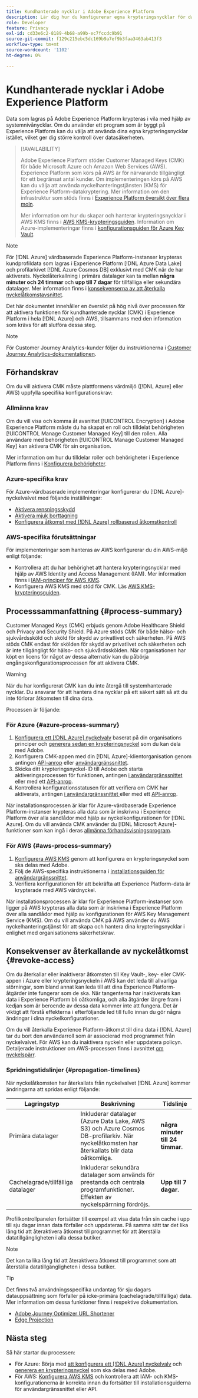 ```yaml
---
title: Kundhanterade nycklar i Adobe Experience Platform
description: Lär dig hur du konfigurerar egna krypteringsnycklar för data som lagras i Adobe Experience Platform.
role: Developer
feature: Privacy
exl-id: cd33e6c2-8189-4b68-a99b-ec7fccdc9b91
source-git-commit: f129c215ebc5dc169b9a7ef9b3faa3463ab413f3
workflow-type: tm+mt
source-wordcount: '1102'
ht-degree: 0%

---
```


# Kundhanterade nycklar i Adobe Experience Platform

Data som lagras på Adobe Experience Platform krypteras i vila med hjälp av systemnivånycklar. Om du använder ett program som är byggt på Experience Platform kan du välja att använda dina egna krypteringsnycklar istället, vilket ger dig större kontroll över datasäkerheten.

>[!AVAILABILITY]
>
>Adobe Experience Platform stöder Customer Managed Keys (CMK) för både Microsoft Azure och Amazon Web Services (AWS). Experience Platform som körs på AWS är för närvarande tillgängligt för ett begränsat antal kunder. Om implementeringen körs på AWS kan du välja att använda nyckelhanteringstjänsten (KMS) för Experience Platform-datakryptering. Mer information om den infrastruktur som stöds finns i [Experience Platform översikt över flera moln](https://experienceleague.adobe.com/sv/docs/experience-platform/landing/multi-cloud).
>
>Mer information om hur du skapar och hanterar krypteringsnycklar i AWS KMS finns i [AWS KMS-krypteringsguiden](./aws/configure-kms.md). Information om Azure-implementeringar finns i [konfigurationsguiden för Azure Key Vault](./azure/azure-key-vault-config.md).

>[!NOTE]
>
>För [!DNL Azure] värdbaserade Experience Platform-instanser krypteras kundprofildata som lagras i Experience Platform [!DNL Azure Data Lake] och profilarkivet [!DNL Azure Cosmos DB] exklusivt med CMK när de har aktiverats. Nyckelåterkallning i primära datalager kan ta mellan **några minuter och 24 timmar** och **upp till 7 dagar** för tillfälliga eller sekundära datalager. Mer information finns i [konsekvenserna av att återkalla nyckelåtkomstavsnittet](#revoke-access).

Det här dokumentet innehåller en översikt på hög nivå över processen för att aktivera funktionen för kundhanterade nycklar (CMK) i Experience Platform i hela [!DNL Azure] och AWS, tillsammans med den information som krävs för att slutföra dessa steg.

>[!NOTE]
>
>För Customer Journey Analytics-kunder följer du instruktionerna i [Customer Journey Analytics-dokumentationen](https://experienceleague.adobe.com/docs/analytics-platform/using/cja-privacy/cmk.html?lang=sv-SE).

## Förhandskrav

Om du vill aktivera CMK måste plattformens värdmiljö ([!DNL Azure] eller AWS) uppfylla specifika konfigurationskrav:

### Allmänna krav

Om du vill visa och komma åt avsnittet [!UICONTROL Encryption] i Adobe Experience Platform måste du ha skapat en roll och tilldelat behörigheten [!UICONTROL Manage Customer Managed Key] till den rollen.  Alla användare med behörigheten [!UICONTROL Manage Customer Managed Key] kan aktivera CMK för sin organisation.

Mer information om hur du tilldelar roller och behörigheter i Experience Platform finns i [Konfigurera behörigheter](https://experienceleague.adobe.com/docs/platform-learn/getting-started-for-data-architects-and-data-engineers/configure-permissions.html?lang=sv-SE).

### Azure-specifika krav

För Azure-värdbaserade implementeringar konfigurerar du [!DNL Azure]-nyckelvalvet med följande inställningar:

- [Aktivera rensningsskydd](https://learn.microsoft.com/en-us/azure/key-vault/general/soft-delete-overview#purge-protection)
- [Aktivera mjuk borttagning](https://learn.microsoft.com/en-us/azure/key-vault/general/soft-delete-overview)
- [Konfigurera åtkomst med  [!DNL Azure] rollbaserad åtkomstkontroll](https://learn.microsoft.com/en-us/azure/role-based-access-control/)

### AWS-specifika förutsättningar

För implementeringar som hanteras av AWS konfigurerar du din AWS-miljö enligt följande:

- Kontrollera att du har behörighet att hantera krypteringsnycklar med hjälp av AWS Identity and Access Management (IAM). Mer information finns i [IAM-principer för AWS KMS](https://docs.aws.amazon.com/kms/latest/developerguide/iam-policies.html).
- Konfigurera AWS KMS med stöd för CMK. Läs [AWS KMS-krypteringsguiden](./aws/configure-kms.md).

## Processsammanfattning {#process-summary}

Customer Managed Keys (CMK) erbjuds genom Adobe Healthcare Shield och Privacy and Security Shield. På Azure stöds CMK för både hälso- och sjukvårdssköld och sköld för skydd av privatlivet och säkerheten. På AWS stöds CMK endast för skölden för skydd av privatlivet och säkerheten och är inte tillgängligt för hälso- och sjukvårdsskölden. När organisationen har köpt en licens för något av dessa alternativ kan du påbörja engångskonfigurationsprocessen för att aktivera CMK.

>[!WARNING]
>
>När du har konfigurerat CMK kan du inte återgå till systemhanterade nycklar. Du ansvarar för att hantera dina nycklar på ett säkert sätt så att du inte förlorar åtkomsten till dina data.

Processen är följande:

### För Azure {#azure-process-summary}

1. [Konfigurera ett [!DNL Azure] nyckelvalv](./azure/azure-key-vault-config.md) baserat på din organisations principer och [generera sedan en krypteringsnyckel](./azure/azure-key-vault-config.md#generate-a-key) som du kan dela med Adobe.
1. Konfigurera CMK-appen med din [!DNL Azure]-klientorganisation genom antingen [API-anrop](./azure/api-set-up.md#register-app) eller [användargränssnittet](./azure/ui-set-up.md#register-app).
1. Skicka ditt krypteringsnyckel-ID till Adobe och starta aktiveringsprocessen för funktionen, antingen [ i användargränssnittet](./azure/ui-set-up.md#send-to-adobe) eller med ett [API-anrop](./azure/api-set-up.md#send-to-adobe).
1. Kontrollera konfigurationsstatusen för att verifiera om CMK har aktiverats, antingen [ i användargränssnittet ](./azure/ui-set-up.md#check-status) eller med ett [API-anrop](./azure/api-set-up.md#check-status).

När installationsprocessen är klar för Azure-värdbaserade Experience Platform-instanser krypteras alla data som är inskrivna i Experience Platform över alla sandlådor med hjälp av nyckelkonfigurationen för [!DNL Azure]. Om du vill använda CMK använder du [!DNL Microsoft Azure]-funktioner som kan ingå i deras [allmänna förhandsvisningsprogram](https://azure.microsoft.com/en-ca/support/legal/preview-supplemental-terms/).

### För AWS {#aws-process-summary}

1. [Konfigurera AWS KMS](./aws/configure-kms.md) genom att konfigurera en krypteringsnyckel som ska delas med Adobe.
2. Följ de AWS-specifika instruktionerna i [installationsguiden för användargränssnittet](./aws/ui-set-up.md).
3. Verifiera konfigurationen för att bekräfta att Experience Platform-data är krypterade med AWS värdnyckel.

<!--  Pending: or [API setup guide]() -->

När installationsprocessen är klar för Experience Platform-instanser som ligger på AWS krypteras alla data som är inskrivna i Experience Platform över alla sandlådor med hjälp av konfigurationen för AWS Key Management Service (KMS). Om du vill använda CMK på AWS använder du AWS nyckelhanteringstjänst för att skapa och hantera dina krypteringsnycklar i enlighet med organisationens säkerhetskrav.

## Konsekvenser av återkallande av nyckelåtkomst {#revoke-access}

Om du återkallar eller inaktiverar åtkomsten till Key Vault-, key- eller CMK-appen i Azure eller krypteringsnyckeln i AWS kan det leda till allvarliga störningar, som bland annat kan leda till att dina Experience Platform-åtgärder inte fungerar som de ska. När tangenterna har inaktiverats kan data i Experience Platform bli oåtkomliga, och alla åtgärder längre fram i kedjan som är beroende av dessa data kommer inte att fungera. Det är viktigt att förstå effekterna i efterföljande led till fullo innan du gör några ändringar i dina nyckelkonfigurationer.

Om du vill återkalla Experience Platform-åtkomst till dina data i [!DNL Azure] tar du bort den användarroll som är associerad med programmet från nyckelvalvet. För AWS kan du inaktivera nyckeln eller uppdatera policyn. Detaljerade instruktioner om AWS-processen finns i avsnittet [om nyckelspärr](./aws/ui-set-up.md#key-revocation).


### Spridningstidslinjer {#propagation-timelines}

När nyckelåtkomsten har återkallats från nyckelvalvet [!DNL Azure] kommer ändringarna att spridas enligt följande:

| **Lagringstyp** | **Beskrivning** | **Tidslinje** |
|---|---|---|
| Primära datalager | Inkluderar datalager (Azure Data Lake, AWS S3) och Azure Cosmos DB-profilarkiv. När nyckelåtkomsten har återkallats blir data oåtkomliga. | **några minuter till 24 timmar**. |
| Cachelagrade/tillfälliga datalager | Inkluderar sekundära datalager som används för prestanda och centrala programfunktioner. Effekten av nyckelspärrning fördröjs. | **Upp till 7 dagar**. |

Profilkontrollpanelen fortsätter till exempel att visa data från sin cache i upp till sju dagar innan data förfaller och uppdateras. På samma sätt tar det lika lång tid att återaktivera åtkomst till programmet för att återställa datatillgängligheten i alla dessa butiker.

>[!NOTE]
>
>Det kan ta lika lång tid att återaktivera åtkomst till programmet som att återställa datatillgängligheten i dessa butiker.

>[!TIP]
>
>Det finns två användningsspecifika undantag för sju dagars datauppsättning som förfaller på icke-primära (cachelagrade/tillfälliga) data. Mer information om dessa funktioner finns i respektive dokumentation.<ul><li>[Adobe Journey Optimizer URL Shortener](https://experienceleague.adobe.com/docs/journey-optimizer/using/sms/sms-configuration.html?lang=sv-SE#message-preset-sms)</li><li>[Edge Projection](https://experienceleague.adobe.com/docs/experience-platform/profile/home.html?lang=sv-SE#edge-projections)</li></ul>

## Nästa steg

Så här startar du processen:

- För Azure: Börja med [att konfigurera ett  [!DNL Azure] nyckelvalv](./azure/azure-key-vault-config.md) och [generera en krypteringsnyckel](./azure/azure-key-vault-config.md#generate-a-key) som ska delas med Adobe.
- För AWS: [Konfigurera AWS KMS](./aws/configure-kms.md) och kontrollera att IAM- och KMS-konfigurationerna är korrekta innan du fortsätter till installationsguiderna för användargränssnittet eller API.
